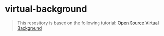 # virtual-background

> This repository is based on the following tutorial: [Open Source Virtual Background](https://elder.dev/posts/open-source-virtual-background/)